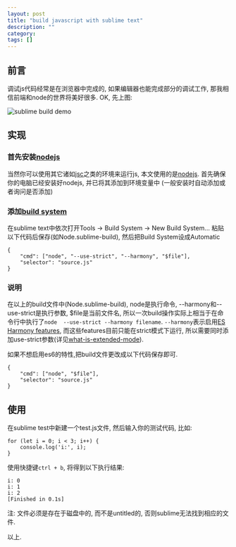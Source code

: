 ```yaml
---
layout: post
title: "build javascript with sublime text"
description: ""
category:
tags: []
---
```


## 前言
调试js代码经常是在浏览器中完成的, 如果编辑器也能完成部分的调试工作, 那我相信前端和node的世界将美好很多. OK, 先上图:

![sublime build demo][1]

## 实现

### 首先安装[nodejs](http://nodejs.org/)
当然你可以使用其它诸如[jsc](https://trac.webkit.org/wiki/JSC)之类的环境来运行js, 本文使用的是[nodejs](http://nodejs.org/). 首先确保你的电脑已经安装好nodejs, 并已将其添加到环境变量中 (一般安装时自动添加或者询问是否添加)

### 添加[build system](https://sublime-text-unofficial-documentation.readthedocs.org/en/sublime-text-2/file_processing/build_systems.html)
在sublime text中依次打开Tools -> Build System -> New Build System... 粘贴以下代码后保存(如Node.sublime-build), 然后把Build System设成Automatic

    {
        "cmd": ["node", "--use-strict", "--harmony", "$file"],
        "selector": "source.js"
    }

### 说明

在以上的build文件中(Node.sublime-build), node是执行命令, --harmony和--use-strict是执行参数, $file是当前文件名, 所以一次build操作实际上相当于在命令行中执行了`node  --use-strict --harmony filename`. `--harmony`表示启用[ES Harmony features](http://kangax.github.io/compat-table/es6/), 而这些features目前只能在strict模式下运行, 所以需要同时添加use-strict参数(详见[what-is-extended-mode](http://stackoverflow.com/questions/17253509/what-is-extended-mode)).

如果不想启用es6的特性,把build文件更改成以下代码保存即可.


    {
        "cmd": ["node", "$file"],
        "selector": "source.js"
    }


## 使用
在sublime test中新建一个test.js文件, 然后输入你的测试代码, 比如:


    for (let i = 0; i < 3; i++) {
        console.log('i:', i);
    }


使用快捷键`ctrl + b`, 将得到以下执行结果:


    i: 0
    i: 1
    i: 2
    [Finished in 0.1s]


注: 文件必须是存在于磁盘中的, 而不是untitled的, 否则sublime无法找到相应的文件.

以上.


  [1]: http://sfault-image.b0.upaiyun.com/160/788/1607889778-546eacc1a7253
